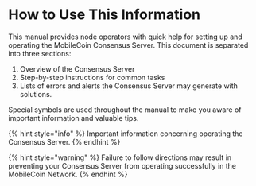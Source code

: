 # How to Use This Information

This manual provides node operators with quick help for setting up and operating the MobileCoin Consensus Server. This document is separated into three sections:

1. &#x20;Overview of the Consensus Server
2. Step-by-step instructions for common tasks
3. Lists of errors and alerts the Consensus Server may generate with solutions.

Special symbols are used throughout the manual to make you aware of important information and valuable tips.

{% hint style="info" %}
Important information concerning operating the Consensus Server.&#x20;
{% endhint %}

{% hint style="warning" %}
Failure to follow directions may result in preventing your Consensus Server from operating successfully in the MobileCoin Network.
{% endhint %}
